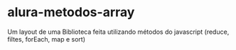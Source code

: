 # alura-metodos-array
Um layout de uma Biblioteca feita utilizando métodos do javascript (reduce, filtes, forEach, map e sort)
